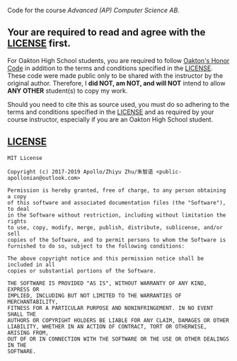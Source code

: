 Code for the course *Advanced (AP) Computer Science AB*.

## Your are required to read and agree with the [LICENSE](./LICENSE) first.

For Oakton High School students, you are required to follow 
[Oakton's Honor Code](https://oaktonhs.fcps.edu/academics/honor-code) 
in addition to the terms and conditions specified in the [LICENSE](./LICENSE). 
These code were made public only to be shared with the instructor by the original author.
Therefore, I **did NOT, am NOT, and will NOT** intend to allow **ANY OTHER** student(s) 
to copy my work.

Should you need to cite this as source used, you must do so
adhering to the terms and conditions specified in the [LICENSE](./LICENSE)
and as required by your course instructor,
especially if you are an Oakton High School student.


## [LICENSE](./LICENSE)

```
MIT License

Copyright (c) 2017-2019 Apollo/Zhiyu Zhu/朱智语 <public-apollonian@outlook.com>

Permission is hereby granted, free of charge, to any person obtaining a copy
of this software and associated documentation files (the "Software"), to deal
in the Software without restriction, including without limitation the rights
to use, copy, modify, merge, publish, distribute, sublicense, and/or sell
copies of the Software, and to permit persons to whom the Software is
furnished to do so, subject to the following conditions:

The above copyright notice and this permission notice shall be included in all
copies or substantial portions of the Software.

THE SOFTWARE IS PROVIDED "AS IS", WITHOUT WARRANTY OF ANY KIND, EXPRESS OR
IMPLIED, INCLUDING BUT NOT LIMITED TO THE WARRANTIES OF MERCHANTABILITY,
FITNESS FOR A PARTICULAR PURPOSE AND NONINFRINGEMENT. IN NO EVENT SHALL THE
AUTHORS OR COPYRIGHT HOLDERS BE LIABLE FOR ANY CLAIM, DAMAGES OR OTHER
LIABILITY, WHETHER IN AN ACTION OF CONTRACT, TORT OR OTHERWISE, ARISING FROM,
OUT OF OR IN CONNECTION WITH THE SOFTWARE OR THE USE OR OTHER DEALINGS IN THE
SOFTWARE.
```

